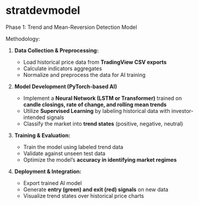 # stratdevmodel

 
Phase 1: Trend and Mean-Reversion Detection Model


Methodology:
1. **Data Collection & Preprocessing:**
   - Load historical price data from **TradingView CSV exports** 
   - Calculate indicators aggregates
   - Normalize and preprocess the data for AI training

2. **Model Development (PyTorch-based AI)**
   - Implement a **Neural Network (LSTM or Transformer)** trained on **candle closings, rate of change, and rolling mean trends**
   - Utilize **Supervised Learning** by labeling historical data with investor-intended signals
   - Classify the market into **trend states** (positive, negative, neutral)

3. **Training & Evaluation:**
   - Train the model using labeled trend data
   - Validate against unseen test data
   - Optimize the model’s **accuracy in identifying market regimes**

4. **Deployment & Integration:**
   - Export trained AI model
   - Generate **entry (green) and exit (red) signals** on new data
   - Visualize trend states over historical price charts
